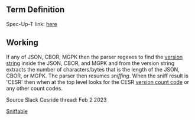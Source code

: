 ## Term Definition

Spec-Up-T link: <a href='https://weboftrust.github.io/WOT-terms/docs/glossary/sniffer'>here</a>

## Working
If any of JSON, CBOR, MGPK then the parser regexes to find the [version string](version-string) inside the JSON, CBOR, and MGPK and from the version string extracts the number of characters/bytes that is the length of the JSON, CBOR, or MGPK. The parser then resumes _sniffing_. When the sniff result is 'CESR' then when at the top level looks for the CESR [version count code](version-code) or any other count codes.

Source Slack Cesride thread: Feb 2 2023

[Sniffable](sniffable)